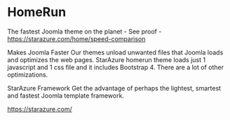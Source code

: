 # HomeRun
The fastest Joomla theme on the planet - See proof - https://starazure.com/home/speed-comparison

Makes Joomla Faster
Our themes unload unwanted files that Joomla loads and optimizes the web pages. StarAzure homerun theme loads just 1 javascript and 1 css file and it includes Bootstrap 4. There are a lot of other optimizations.

StarAzure Framework
Get the advantage of perhaps the lightest, smartest and fastest Joomla template framework.

https://starazure.com/
